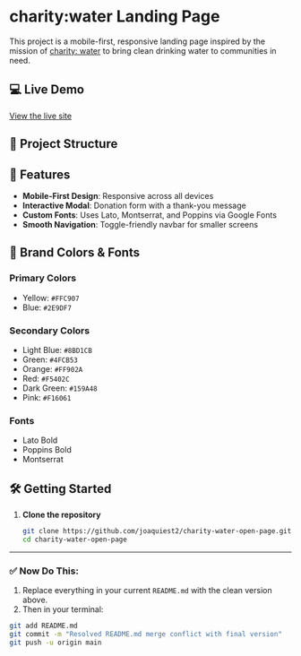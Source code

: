 # charity:water Landing Page

This project is a mobile-first, responsive landing page inspired by the mission of [charity: water](https://www.charitywater.org/) to bring clean drinking water to communities in need.

## 💻 Live Demo

[View the live site](https://joaquiest2.github.io/charity-water-open-page/)

## 📁 Project Structure


## 🚀 Features

- **Mobile-First Design**: Responsive across all devices
- **Interactive Modal**: Donation form with a thank-you message
- **Custom Fonts**: Uses Lato, Montserrat, and Poppins via Google Fonts
- **Smooth Navigation**: Toggle-friendly navbar for smaller screens

## 🎨 Brand Colors & Fonts

### Primary Colors
- Yellow: `#FFC907`
- Blue: `#2E9DF7`

### Secondary Colors
- Light Blue: `#8BD1CB`
- Green: `#4FCB53`
- Orange: `#FF902A`
- Red: `#F5402C`
- Dark Green: `#159A48`
- Pink: `#F16061`

### Fonts
- Lato Bold
- Poppins Bold
- Montserrat

## 🛠 Getting Started

1. **Clone the repository**
   ```bash
   git clone https://github.com/joaquiest2/charity-water-open-page.git
   cd charity-water-open-page


---

### ✅ Now Do This:

1. Replace everything in your current `README.md` with the clean version above.
2. Then in your terminal:

```bash
git add README.md
git commit -m "Resolved README.md merge conflict with final version"
git push -u origin main

